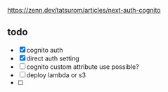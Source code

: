https://zenn.dev/tatsurom/articles/next-auth-cognito


## todo 
- [x] cognito auth
- [x] direct auth setting 
- [ ] cognito custom attribute use possible? 
- [ ] deploy lambda or s3 
- [ ] 